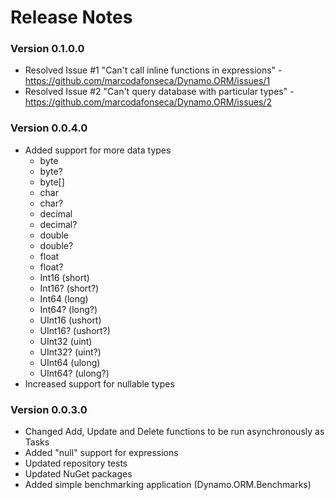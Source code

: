 # Release Notes

### Version 0.1.0.0
* Resolved Issue #1 "Can't call inline functions in expressions" - https://github.com/marcodafonseca/Dynamo.ORM/issues/1
* Resolved Issue #2 "Can't query database with particular types" - https://github.com/marcodafonseca/Dynamo.ORM/issues/2

### Version 0.0.4.0
* Added support for more data types
  * byte
  * byte?
  * byte[]
  * char
  * char?
  * decimal
  * decimal?
  * double
  * double?
  * float
  * float?
  * Int16 (short)
  * Int16? (short?)
  * Int64 (long)
  * Int64? (long?)
  * UInt16 (ushort)
  * UInt16? (ushort?)
  * UInt32 (uint)
  * UInt32? (uint?)
  * UInt64 (ulong)
  * UInt64? (ulong?)
* Increased support for nullable types

### Version 0.0.3.0

* Changed Add, Update and Delete functions to be run asynchronously as Tasks
* Added "null" support for expressions
* Updated repository tests
* Updated NuGet packages
* Added simple benchmarking application (Dynamo.ORM.Benchmarks)